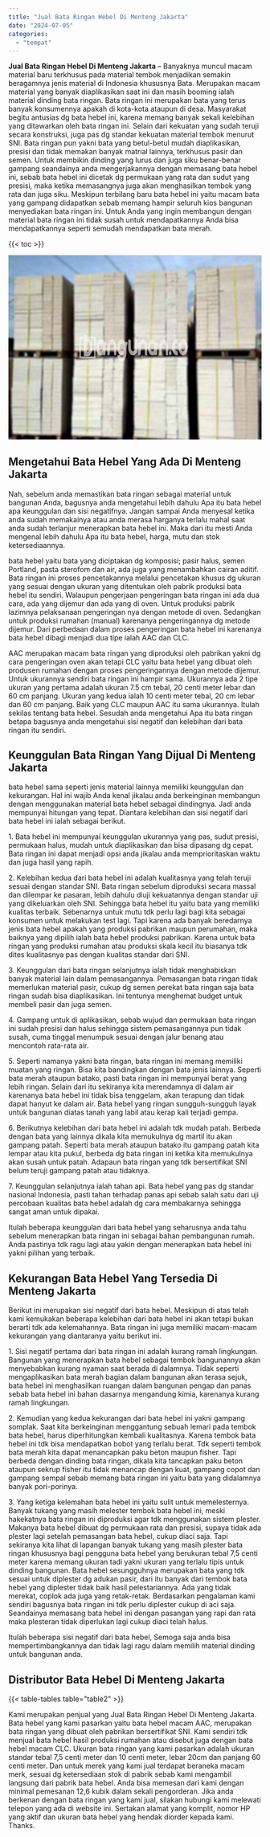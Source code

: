 ```yaml
---
title: "Jual Bata Ringan Hebel Di Menteng Jakarta"
date: "2024-07-05"
categories: 
  - "tempat"
---
```


**Jual Bata Ringan Hebel Di Menteng Jakarta** – Banyaknya muncul macam material baru terkhusus pada material tembok menjadikan semakin beragamnya jenis material di Indonesia khususnya Bata. Merupakan macam material yang banyak diaplikasikan saat ini dan masih booming ialah material dinding bata ringan. Bata ringan ini merupakan bata yang terus banyak konsumennya apakah di kota-kota ataupun di desa. Masyarakat begitu antusias dg bata hebel ini, karena memang banyak sekali kelebihan yang ditawarkan oleh bata ringan ini. Selain dari kekuatan yang sudah teruji secara konstruksi, juga pas dg standar kekuatan material tembok menurut SNI. Bata ringan pun yakni bata yang betul-betul mudah diaplikasikan, presisi dan tidak memakan banyak matrial lainnya, terkhusus pasir dan semen. Untuk membikin dinding yang lurus dan juga siku benar-benar gampang seandainya anda mengerjakannya dengan memasang bata hebel ini, sebab bata hebel ini dicetak dg permukaan yang rata dan sudut yang presisi, maka ketika memasangnya juga akan menghasilkan tembok yang rata dan juga siku. Meskipun terbilang baru bata hebel ini yaitu macam bata yang gampang didapatkan sebab memang hampir seluruh kios bangunan menyediakan bata ringan ini. Untuk Anda yang ingin membangun dengan material bata ringan ini tidak susah untuk mendapatkannya Anda bisa mendapatkannya seperti semudah mendapatkan bata merah.

{{< toc >}}

![Jual Bata Ringan Hebel Di Menteng Jakarta](/images/jual-hebel-murah-05.png)

## Mengetahui Bata Hebel Yang Ada Di Menteng Jakarta

Nah, sebelum anda memastikan bata ringan sebagai material untuk bangunan Anda, bagusnya anda mengetahui lebih dahulu Apa itu bata hebel apa keunggulan dan sisi negatifnya. Jangan sampai Anda menyesal ketika anda sudah memakainya atau anda merasa harganya terlalu mahal saat anda sudah terlanjur menerapkan bata hebel ini. Maka dari itu mesti Anda mengenal lebih dahulu Apa itu bata hebel, harga, mutu dan stok ketersediaannya.

bata hebel yaitu bata yang diciptakan dg komposisi; pasir halus, semen Portland, pasta sterofom dan air, ada juga yang menambahkan cairan aditif. Bata ringan ini proses pencetakannya melalui pencetakan khusus dg ukuran yang sesuai dengan ukuran yang ditentukan oleh pabrik produksi bata hebel itu sendiri. Walaupun pengerjaan pengeringan bata ringan ini ada dua cara, ada yang dijemur dan ada yang di oven. Untuk produksi pabrik lazimnya pelaksanaan pengeringan nya dengan metode di oven. Sedangkan untuk produksi rumahan (manual) karenanya pengeringannya dg metode dijemur. Dari perbedaan dalam proses pengeringan bata hebel ini karenanya bata hebel dibagi menjadi dua tipe ialah AAC dan CLC.

AAC merupakan macam bata ringan yang diproduksi oleh pabrikan yakni dg cara pengeringan oven akan tetapi CLC yaitu bata hebel yang dibuat oleh produsen rumahan dengan proses pengeringannya dengan metode dijemur. Untuk ukurannya sendiri bata ringan ini hampir sama. Ukurannya ada 2 tipe ukuran yang pertama adalah ukuran 7.5 cm tebal, 20 centi meter lebar dan 60 cm panjang. Ukuran yang kedua ialah 10 centi meter tebal, 20 cm lebar dan 60 cm panjang. Baik yang CLC maupun AAC itu sama ukurannya. Itulah sekilas tentang bata hebel. Sesudah anda mengetahui Apa itu bata ringan betapa bagusnya anda mengetahui sisi negatif dan kelebihan dari bata ringan itu sendiri.

## Keunggulan Bata Ringan Yang Dijual Di Menteng Jakarta

bata hebel sama seperti jenis material lainnya memiliki keunggulan dan kekurangan. Hal ini wajib Anda kenal jikalau anda berkeinginan membangun dengan menggunakan material bata hebel sebagai dindingnya. Jadi anda mempunyai hitungan yang tepat. Diantara kelebihan dan sisi negatif dari bata hebel ini ialah sebagai berikut.

1\. Bata hebel ini mempunyai keunggulan ukurannya yang pas, sudut presisi, permukaan halus, mudah untuk diaplikasikan dan bisa dipasang dg cepat. Bata ringan ini dapat menjadi opsi anda jikalau anda memprioritaskan waktu dan juga hasil yang rapih.

2\. Kelebihan kedua dari bata hebel ini adalah kualitasnya yang telah teruji sesuai dengan standar SNI. Bata ringan sebelum diproduksi secara massal dan dilempar ke pasaran, lebih dahulu diuji kekuatannya dengan standar uji yang dikeluarkan oleh SNI. Sehingga bata hebel itu yaitu bata yang memiliki kualitas terbaik. Sebenarnya untuk mutu tdk perlu lagi bagi kita sebagai konsumen untuk melakukan test lagi. Tapi karena ada banyak beredarnya jenis bata hebel apakah yang produksi pabrikan maupun perumahan, maka baiknya yang dipilih ialah bata hebel produksi pabrikan. Karena untuk bata ringan yang produksi rumahan atau produksi skala kecil itu biasanya tdk dites kualitasnya pas dengan kualitas standar dari SNI.

3\. Keunggulan dari bata ringan selanjutnya ialah tidak menghabiskan banyak material lain dalam pemasangannya. Pemasangan bata ringan tidak memerlukan material pasir, cukup dg semen perekat bata ringan saja bata ringan sudah bisa diaplikasikan. Ini tentunya menghemat budget untuk membeli pasir dan juga semen.

4\. Gampang untuk di aplikasikan, sebab wujud dan permukaan bata ringan ini sudah presisi dan halus sehingga sistem pemasangannya pun tidak susah, cuma tinggal menumpuk sesuai dengan jalur benang atau mencontoh rata-rata air.

5\. Seperti namanya yakni bata ringan, bata ringan ini memang memiliki muatan yang ringan. Bisa kita bandingkan dengan bata jenis lainnya. Seperti bata merah ataupun batako, pasti bata ringan ini mempunyai berat yang lebih ringan. Selain dari itu sekiranya kita merendamnya di dalam air karenanya bata hebel ini tidak bisa tenggelam, akan terapung dan tidak dapat hanyut ke dalam air. Bata hebel yang ringan sungguh-sungguh layak untuk bangunan diatas tanah yang labil atau kerap kali terjadi gempa.

6\. Berikutnya kelebihan dari bata hebel ini adalah tdk mudah patah. Berbeda dengan bata yang lainnya dikala kita memukulnya dg martil itu akan gampang patah. Seperti bata merah ataupun batako itu gampang patah kita lempar atau kita pukul, berbeda dg bata ringan ini ketika kita memukulnya akan susah untuk patah. Adapaun bata ringan yang tdk bersertifikat SNI belum teruji gampang patah atau tidaknya.

7\. Keunggulan selanjutnya ialah tahan api. Bata hebel yang pas dg standar nasional Indonesia, pasti tahan terhadap panas api sebab salah satu dari uji percobaan kualitas bata hebel adalah dg cara membakarnya sehingga sangat aman untuk dipakai.

Itulah beberapa keunggulan dari bata hebel yang seharusnya anda tahu sebelum menerapkan bata ringan ini sebagai bahan pembangunan rumah. Anda pastinya tdk ragu lagi atau yakin dengan menerapkan bata hebel ini yakni pilihan yang terbaik.

## Kekurangan Bata Hebel Yang Tersedia Di Menteng Jakarta

Berikut ini merupakan sisi negatif dari bata hebel. Meskipun di atas telah kami kemukakan beberapa kelebihan dari bata hebel ini akan tetapi bukan berarti tdk ada kelemahannya. Bata ringan ini juga memiliki macam-macam kekurangan yang diantaranya yaitu berikut ini.

1\. Sisi negatif pertama dari bata ringan ini adalah kurang ramah lingkungan. Bangunan yang menerapkan bata hebel sebagai tembok bangunannya akan menyebabkan kurang nyaman saat berada di dalamnya. Tidak seperti mengaplikasikan bata merah bagian dalam bangunan akan terasa sejuk, bata hebel ini menghasilkan ruangan dalam bangunan pengap dan panas sebab bata hebel ini bahan dasarnya mengandung kimia, karenanya kurang ramah lingkungan.

2\. Kemudian yang kedua kekurangan dari bata hebel ini yakni gampang somplak. Saat kita berkeinginan menggantung sebuah lemari pada tembok bata hebel, harus diperhitungkan kembali kualitasnya. Karena tembok bata hebel ini tdk bisa mendapatkan bobot yang terlalu berat. Tdk seperti tembok bata merah kita dapat menancapkan paku beton maupun fisher. Tapi berbeda dengan dinding bata ringan, dikala kita tancapkan paku beton ataupun sekrup fisher itu tidak menancap dengan kuat, gampang copot dan gampang sempal sebab memang bata ringan ini yaitu bata yang didalamnya banyak pori-porinya.

3\. Yang ketiga kelemahan bata hebel ini yaitu sulit untuk memelesternya. Banyak tukang yang masih melester tembok bata hebel ini, meski hakekatnya bata ringan ini diproduksi agar tdk menggunakan sistem plester. Makanya bata hebel dibuat dg permukaan rata dan presisi, supaya tidak ada plester lagi setelah pemasangan bata hebel, cukup diaci saja. Tapi sekiranya kita lihat di lapangan banyak tukang yang masih plester bata ringan khususnya bagi pengguna bata hebel yang berukuran tebal 7,5 centi meter karena memang ukuran tadi yakni ukuran yang terlalu tipis untuk dinding bangunan. Bata hebel sesungguhnya merupakan bata yang tdk sesuai untuk diplester dg adukan pasir, dari itu banyak dari tembok bata hebel yang diplester tidak baik hasil pelestariannya. Ada yang tidak merekat, coplok ada juga yang retak-retak. Berdasarkan pengalaman kami sendiri bagusnya bata ringan ini tdk perlu diplester cukup di aci saja. Seandainya memasang bata hebel ini dengan pasangan yang rapi dan rata maka plesteran tidak diperlukan lagi cukup diaci telah halus.

Itulah beberapa sisi negatif dari bata hebel, Semoga saja anda bisa mempertimbangkannya dan tidak lagi ragu dalam memilih material dinding untuk bangunan anda.

## Distributor Bata Hebel Di Menteng Jakarta

{{< table-tables table="table2" >}}

Kami merupakan penjual yang Jual Bata Ringan Hebel Di Menteng Jakarta. Bata hebel yang kami pasarkan yaitu bata hebel macam AAC, merupakan bata ringan yang dibuat oleh pabrikan bersertifikat SNI. Kami sendiri tdk menjual bata hebel hasil produksi rumahan atau disebut juga dengan bata hebel macam CLC. Ukuran bata ringan yang kami pasarkan adalah ukuran standar tebal 7,5 centi meter dan 10 centi meter, lebar 20cm dan panjang 60 centi meter. Dan untuk merek yang kami jual terdapat beraneka macam merk, sesuai dg ketersediaan stok di pabrik sebab kami mengambil langsung dari pabrik bata hebel. Anda bisa memesan dari kami dengan minimal pemesanan 12,6 kubik dalam sekali pengorderan. Jika anda berkenan dengan bata ringan yang kami jual, silakan hubungi kami melewati telepon yang ada di website ini. Sertakan alamat yang komplit, nomor HP yang aktif dan ukuran bata hebel yang hendak diorder kepada kami. Thanks.
